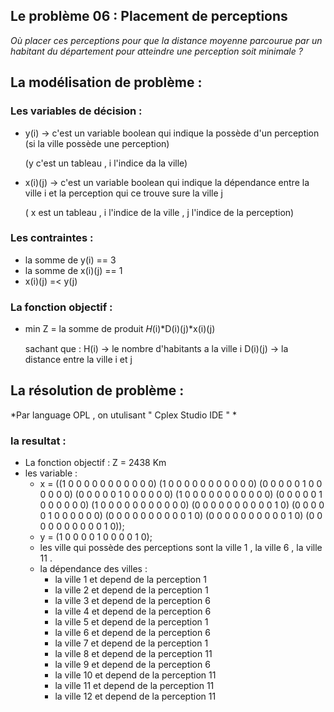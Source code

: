 ## Le problème 06 : Placement de perceptions

 *Où placer ces perceptions pour que la distance moyenne parcourue par un habitant du
département pour atteindre une perception soit minimale ?*

## La modélisation de problème :

### Les variables de décision :
 - y(i) -> c'est un variable boolean qui indique la possède d'un perception (si la ville possède une perception)
 
   (y c'est un tableau , i l'indice da la ville)
 - x(i)(j) -> c'est un variable boolean qui indique la dépendance entre la ville i et la perception qui ce trouve sure la ville j
 
   ( x est un tableau , i l'indice de la ville , j l'indice de la perception)
   
### Les contraintes :
 - la somme de y(i) == 3   
 - la somme de x(i)(j) == 1
 - x(i)(j) =< y(j)
 
### La fonction objectif :
 - min Z = la somme de produit 𝐻(i)*D(i)(j)*x(i)(j)
 
   sachant que : H(i) -> le nombre d'habitants a la ville i
                 D(i)(j) -> la distance entre la ville i et j
                 
## La résolution de problème :
  *Par language OPL , on utulisant " Cplex Studio IDE " *
  
  ### la resultat :
  - La fonction objectif : Z = 2438 Km
  - les variable :
       -  x = ((1 0 0 0 0 0 0 0 0 0 0 0)
             (1 0 0 0 0 0 0 0 0 0 0 0)
             (0 0 0 0 0 1 0 0 0 0 0 0)
             (0 0 0 0 0 1 0 0 0 0 0 0)
             (1 0 0 0 0 0 0 0 0 0 0 0)
             (0 0 0 0 0 1 0 0 0 0 0 0)
             (1 0 0 0 0 0 0 0 0 0 0 0)
             (0 0 0 0 0 0 0 0 0 0 1 0)
             (0 0 0 0 0 1 0 0 0 0 0 0)
             (0 0 0 0 0 0 0 0 0 0 1 0)
             (0 0 0 0 0 0 0 0 0 0 1 0)
             (0 0 0 0 0 0 0 0 0 0 1 0));
       - y = (1 0 0 0 0 1 0 0 0 0 1 0);
       - les ville qui possède des perceptions sont la ville 1 , la ville 6 , la ville 11 .
       - la dépendance des villes :
         - la ville 1 et depend de la perception 1
         - la ville 2 et depend de la perception 1
         - la ville 3 et depend de la perception 6
         - la ville 4 et depend de la perception 6 
         - la ville 5 et depend de la perception 1
         - la ville 6 et depend de la perception 6
         - la ville 7 et depend de la perception 1
         - la ville 8 et depend de la perception 11
         - la ville 9 et depend de la perception 6
         - la ville 10 et depend de la perception 11
         - la ville 11 et depend de la perception 11
         - la ville 12 et depend de la perception 11


              
